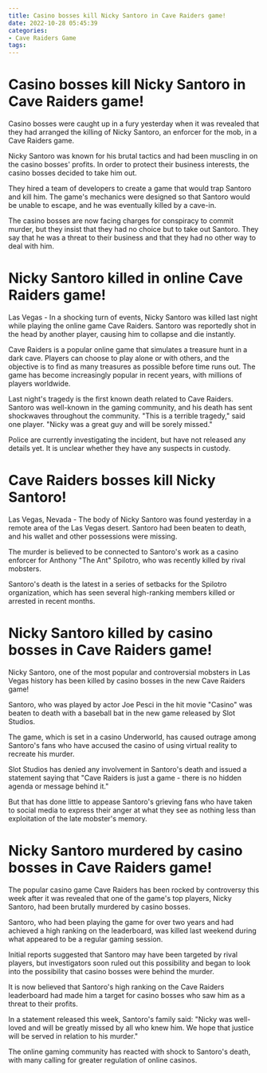 ```yaml
---
title: Casino bosses kill Nicky Santoro in Cave Raiders game!
date: 2022-10-28 05:45:39
categories:
- Cave Raiders Game
tags:
---
```



#  Casino bosses kill Nicky Santoro in Cave Raiders game!

Casino bosses were caught up in a fury yesterday when it was revealed that they had arranged the killing of Nicky Santoro, an enforcer for the mob, in a Cave Raiders game.

Nicky Santoro was known for his brutal tactics and had been muscling in on the casino bosses' profits. In order to protect their business interests, the casino bosses decided to take him out.

They hired a team of developers to create a game that would trap Santoro and kill him. The game's mechanics were designed so that Santoro would be unable to escape, and he was eventually killed by a cave-in.

The casino bosses are now facing charges for conspiracy to commit murder, but they insist that they had no choice but to take out Santoro. They say that he was a threat to their business and that they had no other way to deal with him.

#  Nicky Santoro killed in online Cave Raiders game!

Las Vegas - In a shocking turn of events, Nicky Santoro was killed last night while playing the online game Cave Raiders. Santoro was reportedly shot in the head by another player, causing him to collapse and die instantly.

Cave Raiders is a popular online game that simulates a treasure hunt in a dark cave. Players can choose to play alone or with others, and the objective is to find as many treasures as possible before time runs out. The game has become increasingly popular in recent years, with millions of players worldwide.

Last night's tragedy is the first known death related to Cave Raiders. Santoro was well-known in the gaming community, and his death has sent shockwaves throughout the community. "This is a terrible tragedy," said one player. "Nicky was a great guy and will be sorely missed."

Police are currently investigating the incident, but have not released any details yet. It is unclear whether they have any suspects in custody.

#  Cave Raiders bosses kill Nicky Santoro!

Las Vegas, Nevada - The body of Nicky Santoro was found yesterday in a remote area of the Las Vegas desert. Santoro had been beaten to death, and his wallet and other possessions were missing.

The murder is believed to be connected to Santoro's work as a casino enforcer for Anthony "The Ant" Spilotro, who was recently killed by rival mobsters.

Santoro's death is the latest in a series of setbacks for the Spilotro organization, which has seen several high-ranking members killed or arrested in recent months.

#  Nicky Santoro killed by casino bosses in Cave Raiders game!

Nicky Santoro, one of the most popular and controversial mobsters in Las Vegas history has been killed by casino bosses in the new Cave Raiders game!

Santoro, who was played by actor Joe Pesci in the hit movie "Casino" was beaten to death with a baseball bat in the new game released by Slot Studios.

The game, which is set in a casino Underworld, has caused outrage among Santoro's fans who have accused the casino of using virtual reality to recreate his murder.

Slot Studios has denied any involvement in Santoro's death and issued a statement saying that "Cave Raiders is just a game - there is no hidden agenda or message behind it."

But that has done little to appease Santoro's grieving fans who have taken to social media to express their anger at what they see as nothing less than exploitation of the late mobster's memory.

#  Nicky Santoro murdered by casino bosses in Cave Raiders game!

The popular casino game Cave Raiders has been rocked by controversy this week after it was revealed that one of the game's top players, Nicky Santoro, had been brutally murdered by casino bosses.

Santoro, who had been playing the game for over two years and had achieved a high ranking on the leaderboard, was killed last weekend during what appeared to be a regular gaming session.

Initial reports suggested that Santoro may have been targeted by rival players, but investigators soon ruled out this possibility and began to look into the possibility that casino bosses were behind the murder.

It is now believed that Santoro's high ranking on the Cave Raiders leaderboard had made him a target for casino bosses who saw him as a threat to their profits.

In a statement released this week, Santoro's family said: "Nicky was well-loved and will be greatly missed by all who knew him. We hope that justice will be served in relation to his murder."

The online gaming community has reacted with shock to Santoro's death, with many calling for greater regulation of online casinos.